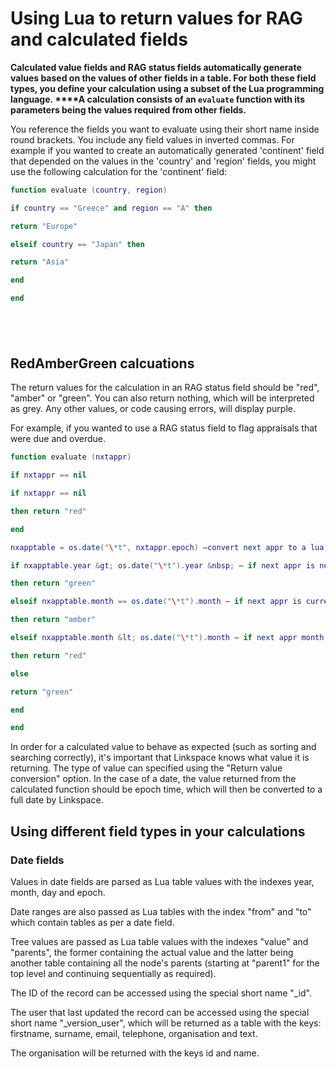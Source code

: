 

# Using Lua to return values for RAG and calculated fields

**Calculated value fields and RAG status fields automatically generate values based on the values of other fields in a table. For both these field types, you define your calculation using a subset of the Lua programming language.&nbsp;****A calculation consists of an `evaluate` function with its parameters being the values required from other fields. &nbsp;**&nbsp;

You reference the fields you want to evaluate using their short name inside round brackets. You include any field values in inverted commas. For example if you wanted to create an automatically generated 'continent' field that depended on the values in the 'country' and 'region' fields, you might use the following calculation for the 'continent' field:

```lua
function evaluate (country, region)

if country == "Greece" and region == "A" then

return "Europe"

elseif country == "Japan" then

return "Asia"

end

end
```

## &nbsp;

## RedAmberGreen calcuations

The return values for the calculation in an RAG status field should be "red", "amber" or "green". You can also return nothing, which will be interpreted as grey. Any other values, or code causing errors, will display purple.

For example, if you wanted to use a RAG status field to flag appraisals that were due and overdue.

```lua
function evaluate (nxtappr)

if nxtappr == nil

if nxtappr == nil

then return "red"

end

nxapptable = os.date("\*t", nxtappr.epoch) –convert next appr to a lua table

if nxapptable.year &gt; os.date("\*t").year &nbsp; – if next appr is next year - must be green

then return "green"

elseif nxapptable.month == os.date("\*t").month – if next appr is current month = amber

then return "amber"

elseif nxapptable.month &lt; os.date("\*t").month – if next appr month past - then red

then return "red"

else

return "green"

end

end 
```

In order for a calculated value to behave as expected (such as sorting and searching correctly), it's important that Linkspace knows what value it is returning. The type of value can specified using the "Return value conversion" option. In the case of a date, the value returned from the calculated function should be epoch time, which will then be converted to a full date by Linkspace.

## Using different field types in your calculations

### Date fields

Values in date fields are parsed as Lua table values with the indexes year, month, day and epoch.

Date ranges are also passed as Lua tables with the index "from" and "to" which contain tables as per a date field.

Tree values are passed as Lua table values with the indexes "value" and "parents", the former containing the actual value and the latter being another table containing all the node's parents (starting at "parent1" for the top level and continuing sequentially as required).

The ID of the record can be accessed using the special short name "_id".

The user that last updated the record can be accessed using the special short name "_version_user", which will be returned as a table with the keys: firstname, surname, email, telephone, organisation and text.

The organisation will be returned with the keys id and name.